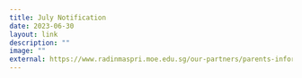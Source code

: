 ```yaml
---
title: July Notification
date: 2023-06-30
layout: link
description: ""
image: ""
external: https://www.radinmaspri.moe.edu.sg/our-partners/parents-information-n-resources/monthly-notifications
---
```

